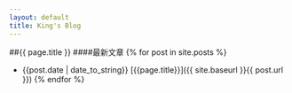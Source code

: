 ```yaml
---
layout: default
title: King's Blog
---
```

##{{ page.title }}
####最新文章
{% for post in site.posts %}
- {{post.date | date_to_string}} [{{page.title}}]({{ site.baseurl }}{{ post.url }})
{% endfor %}
